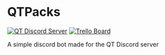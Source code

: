 # QTPacks
[![QT Discord Server](https://img.shields.io/discord/789962779632074752?color=E6E6FA&label=Join%20the%20QT%20Discord%20Server&logo=QTServer&logoColor=a254ff&style=for-the-badge)](https://discord.gg/xZZzBGEw) 
[![Trello Board](https://img.shields.io/badge/Trello%20Board-URL-%23a254ff?style=for-the-badge&logo=appveyor)](https://trello.com/b/NfQND8vd/qtpacks)

A simple discord bot made for the QT Discord server
